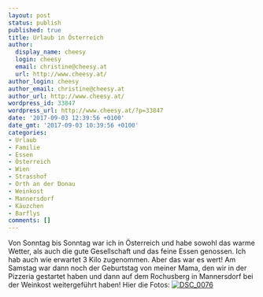 ```yaml
---
layout: post
status: publish
published: true
title: Urlaub in Österreich
author:
  display_name: cheesy
  login: cheesy
  email: christine@cheesy.at
  url: http://www.cheesy.at/
author_login: cheesy
author_email: christine@cheesy.at
author_url: http://www.cheesy.at/
wordpress_id: 33847
wordpress_url: http://www.cheesy.at/?p=33847
date: '2017-09-03 12:39:56 +0100'
date_gmt: '2017-09-03 10:39:56 +0100'
categories:
- Urlaub
- Familie
- Essen
- Österreich
- Wien
- Strasshof
- Orth an der Donau
- Weinkost
- Mannersdorf
- Käuzchen
- Barflys
comments: []
---
```

Von Sonntag bis Sonntag war ich in Österreich und habe sowohl das warme Wetter, als auch die gute Gesellschaft und das feine Essen genossen. Ich hab auch wie erwartet 3 Kilo zugenommen. Aber das war es wert!
Am Samstag war dann noch der Geburtstag von meiner Mama, den wir in der Pizzeria gestartet haben und dann auf dem Rochusberg in Mannersdorf bei der Weinkost weitergeführt haben!
Hier die Fotos:
[![DSC_0076](http://www.cheesy.at/wp-content/uploads/DSC_0076.jpg)](http://www.cheesy.at/fotos/urlaub/urlaub-in-oesterreich/)
